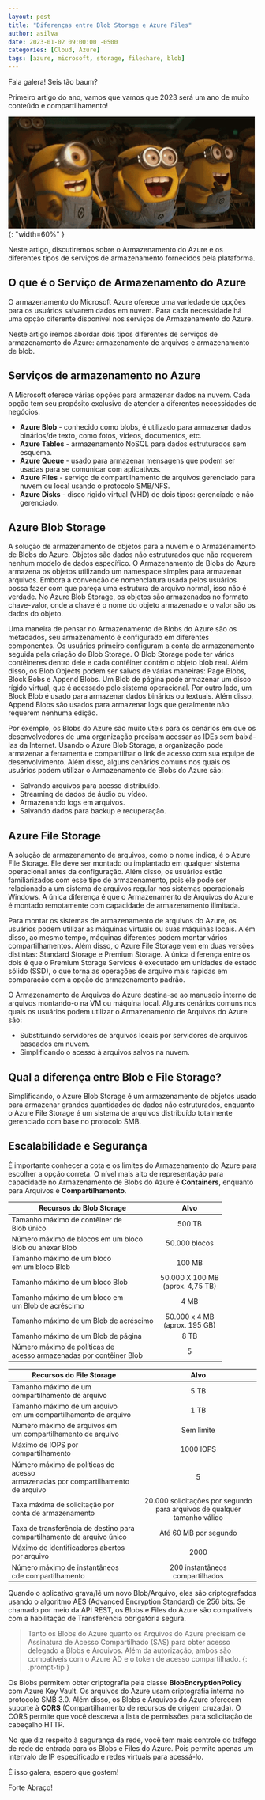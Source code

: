 ```yaml
---
layout: post
title: "Diferenças entre Blob Storage e Azure Files"
author: asilva
date: 2023-01-02 09:00:00 -0500
categories: [Cloud, Azure]
tags: [azure, microsoft, storage, fileshare, blob]
---
```


Fala galera! Seis tão baum?

Primeiro artigo do ano, vamos que vamos que 2023 será um ano de muito conteúdo e compartilhamento!

![](/assets/img/45/storage01.gif){: "width=60%" }

Neste artigo, discutiremos sobre o Armazenamento do Azure e os diferentes tipos de serviços de armazenamento fornecidos pela plataforma. 

## **O que é o Serviço de Armazenamento do Azure**

O armazenamento do Microsoft Azure oferece uma variedade de opções para os usuários salvarem dados em nuvem. Para cada necessidade há uma opção diferente disponível nos serviços de Armazenamento do Azure. 

Neste artigo iremos abordar dois tipos diferentes de serviços de armazenamento do Azure: armazenamento de arquivos e armazenamento de blob. 

## **Serviços de armazenamento no Azure**

A Microsoft oferece várias opções para armazenar dados na nuvem. Cada opção tem seu propósito exclusivo de atender a diferentes necessidades de negócios. 

- **Azure Blob** - conhecido como blobs, é utilizado para armazenar dados binários/de texto, como fotos, vídeos, documentos, etc.
- **Azure Tables** - armazenamento NoSQL para dados estruturados sem esquema.
- **Azure Queue** - usado para armazenar mensagens que podem ser usadas para se comunicar com aplicativos.
- **Azure Files** - serviço de compartilhamento de arquivos gerenciado para nuvem ou local usando o protocolo SMB/NFS.
- **Azure Disks** - disco rígido virtual (VHD) de dois tipos: gerenciado e não gerenciado.

## **Azure Blob Storage**

A solução de armazenamento de objetos para a nuvem é o Armazenamento de Blobs do Azure. Objetos são dados não estruturados que não requerem nenhum modelo de dados específico. O Armazenamento de Blobs do Azure armazena os objetos utilizando um namespace simples para armazenar arquivos. Embora a convenção de nomenclatura usada pelos usuários possa fazer com que pareça uma estrutura de arquivo normal, isso não é verdade. No Azure Blob Storage, os objetos são armazenados no formato chave-valor, onde a chave é o nome do objeto armazenado e o valor são os dados do objeto.

Uma maneira de pensar no Armazenamento de Blobs do Azure são os metadados, seu armazenamento é configurado em diferentes componentes. Os usuários primeiro configuram a conta de armazenamento seguida pela criação do Blob Storage. O Blob Storage pode ter vários contêineres dentro dele e cada contêiner contém o objeto blob real. Além disso, os Blob Objects podem ser salvos de várias maneiras: Page Blobs, Block Bobs e Append Blobs. Um Blob de página pode armazenar um disco rígido virtual, que é acessado pelo sistema operacional. Por outro lado, um Block Blob é usado para armazenar dados binários ou textuais. Além disso, Append Blobs são usados ​​para armazenar logs que geralmente não requerem nenhuma edição. 

Por exemplo, os Blobs do Azure são muito úteis para os cenários em que os desenvolvedores de uma organização precisam acessar as IDEs sem baixá-las da Internet. Usando o Azure Blob Storage, a organização pode armazenar a ferramenta e compartilhar o link de acesso com sua equipe de desenvolvimento. Além disso, alguns cenários comuns nos quais os usuários podem utilizar o Armazenamento de Blobs do Azure são:

- Salvando arquivos para acesso distribuído.
- Streaming de dados de áudio ou vídeo.
- Armazenando logs em arquivos.
- Salvando dados para backup e recuperação.

## **Azure File Storage**

A solução de armazenamento de arquivos, como o nome indica, é o Azure File Storage. Ele deve ser montado ou implantado em qualquer sistema operacional antes da configuração. Além disso, os usuários estão familiarizados com esse tipo de armazenamento, pois ele pode ser relacionado a um sistema de arquivos regular nos sistemas operacionais Windows. A única diferença é que o Armazenamento de Arquivos do Azure é montado remotamente com capacidade de armazenamento ilimitada. 

Para montar os sistemas de armazenamento de arquivos do Azure, os usuários podem utilizar as máquinas virtuais ou suas máquinas locais. Além disso, ao mesmo tempo, máquinas diferentes podem montar vários compartilhamentos. Além disso, o Azure File Storage vem em duas versões distintas: Standard Storage e Premium Storage. A única diferença entre os dois é que o Premium Storage Services é executado em unidades de estado sólido (SSD), o que torna as operações de arquivo mais rápidas em comparação com a opção de armazenamento padrão. 

O Armazenamento de Arquivos do Azure destina-se ao manuseio interno de arquivos montando-o na VM ou máquina local. Alguns cenários comuns nos quais os usuários podem utilizar o Armazenamento de Arquivos do Azure são:

- Substituindo servidores de arquivos locais por servidores de arquivos baseados em nuvem.
- Simplificando o acesso à arquivos salvos na nuvem.

## **Qual a diferença entre Blob e File Storage?**

Simplificando, o Azure Blob Storage é um armazenamento de objetos usado para armazenar grandes quantidades de dados não estruturados, enquanto o Azure File Storage é um sistema de arquivos distribuído totalmente gerenciado com base no protocolo SMB.

## **Escalabilidade e Segurança**

É importante conhecer a cota e os limites do Armazenamento do Azure para escolher a opção correta. O nível mais alto de representação para capacidade no Armazenamento de Blobs do Azure é **Containers**, enquanto para Arquivos é **Compartilhamento**.

| **Recursos do Blob Storage**                                               | **Alvo**                               |
|----------------------------------------------------------------------------|:--------------------------------------:|
| Tamanho máximo de contêiner de <br /> Blob único	                         | 500 TB                                 | 
| Número máximo de blocos em um bloco <br /> Blob ou anexar Blob             | 50.000 blocos                          | 
| Tamanho máximo de um bloco <br /> em um bloco Blob	                     | 100 MB                                 | 
| Tamanho máximo de um bloco Blob		                                     | 50.000 X 100 MB <br /> (aprox. 4,75 TB)| 
| Tamanho máximo de um bloco em <br /> um Blob de acréscimo	                 | 4 MB                                   | 
| Tamanho máximo de um Blob de acréscimo		                             | 50.000 x 4 MB <br /> (aprox. 195 GB)   | 
| Tamanho máximo de um Blob de página		                                 | 8 TB                                   | 
| Número máximo de políticas de <br /> acesso armazenadas por contêiner Blob | 5                                      | 


| **Recursos do File Storage**                                                             | **Alvo**                 |
|------------------------------------------------------------------------------------------|:------------------------:|
| Tamanho máximo de um <br /> compartilhamento de arquivo	                               | 5 TB                     | 
| Tamanho máximo de um arquivo <br /> em um compartilhamento de arquivo                    | 1 TB                     | 
| Número máximo de arquivos em <br /> um compartilhamento de arquivo	                   | Sem limite               | 
| Máximo de IOPS por compartilhamento		                                               | 1000 IOPS                | 
| Número máximo de políticas de acesso <br />  armazenadas por compartilhamento de arquivo | 5                        | 
| Taxa máxima de solicitação por <br />	conta de armazenamento	                           | 20.000 solicitações por segundo <br />  para arquivos de qualquer tamanho válido | 
| Taxa de transferência de destino para <br /> compartilhamento de arquivo único	       | Até 60 MB por segundo    | 
| Máximo de identificadores abertos por arquivo                                            | 2000                     | 
| Número máximo de instantâneos <br /> cde compartilhamento                | 200 instantâneos <br /> compartilhados   | 

Quando o aplicativo grava/lê um novo Blob/Arquivo, eles são criptografados usando o algoritmo AES (Advanced Encryption Standard) de 256 bits. Se chamado por meio da API REST, os Blobs e Files do Azure são compatíveis com a habilitação de Transferência obrigatória segura. 

>Tanto os Blobs do Azure quanto os Arquivos do Azure precisam de Assinatura de Acesso Compartilhado (SAS) para obter acesso delegado a Blobs e Arquivos. Além da autorização, ambos são compatíveis com o Azure AD e o token de acesso compartilhado.
{: .prompt-tip }

Os Blobs permitem obter criptografia pela classe **BlobEncryptionPolicy** com Azure Key Vault. Os arquivos do Azure usam criptografia interna no protocolo SMB 3.0. Além disso, os Blobs e Arquivos do Azure oferecem suporte à **CORS** (Compartilhamento de recursos de origem cruzada). O CORS permite que você descreva a lista de permissões para solicitação de cabeçalho HTTP.

No que diz respeito à segurança da rede, você tem mais controle do tráfego de rede de entrada para os Blobs e Files do Azure. Pois permite apenas um intervalo de IP especificado e redes virtuais para acessá-lo. 

É isso galera, espero que gostem!

Forte Abraço!